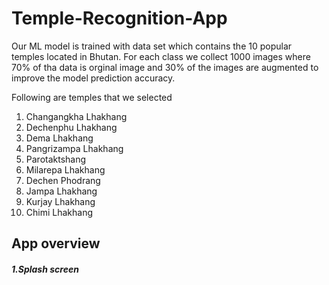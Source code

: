 # Temple-Recognition-App
Our ML model is trained with data set which contains the 10 popular temples located in Bhutan. For each class we collect 1000 images where 70% of tha data is orginal image and 30% of the images are augmented to improve the model prediction accuracy.

Following are temples that we selected
<ol>
                                <li>Changangkha Lhakhang </li>
                                <li>Dechenphu Lhakhang  </li>
                                <li>Dema Lhakhang     </li>
                                <li>Pangrizampa Lhakhang </li>
                                <li>Parotaktshang </li>
                                <li>Milarepa Lhakhang</li>
                                <li>Dechen Phodrang</li>
                                <li>Jampa Lhakhang</li>
                                <li>Kurjay Lhakhang</li>
                                <li>Chimi Lhakhang</li>
  </ol>
  
  <h2>App overview</h2>
  <h5>1.Splash screen<h5>
                       
                                  
                                
                                
                                
                                
                                
                                
                                

